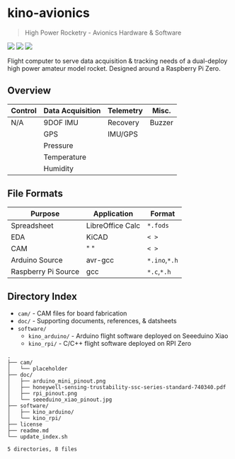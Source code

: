 # kino-avionics

> High Power Rocketry - Avionics Hardware & Software

![](https://img.shields.io/badge/EDA-KiCAD-lightgrey.svg)
![](https://img.shields.io/github/license/rdoddanavar/hpr-hardware.svg)
![](https://img.shields.io/github/repo-size/rdoddanavar/hpr-hardware.svg)

Flight computer to serve data acquisition & tracking needs of a dual-deploy high power amateur model rocket. Designed around a Raspberry Pi Zero.

## Overview

| Control            | Data Acquisition | Telemetry | Misc.  |
|--------------------|------------------|-----------|--------|
| N/A                | 9DOF IMU         | Recovery  | Buzzer |
|                    | GPS              | IMU/GPS   |        |
|                    | Pressure         |           |        |
|                    | Temperature      |           |        |
|                    | Humidity         |           |        |

## File Formats

| Purpose             | Application      | Format        |
|---------------------|------------------|---------------|
| Spreadsheet         | LibreOffice Calc | `*.fods`      |
| EDA                 | KiCAD            | `< >`         |
| CAM                 | " "              | `< >`         |
| Arduino Source      | avr-gcc          | `*.ino`,`*.h` |
| Raspberry Pi Source | gcc              | `*.c`,`*.h`   |


## Directory Index

 - `cam/` - CAM files for board fabrication  
 - `doc/` - Supporting documents, references, & datsheets 
 - `software/`
   - `kino_arduino/` - Arduino flight software deployed on Seeeduino Xiao
   - `kino_rpi/` - C/C++ flight software deployed on RPI Zero

```
.
├── cam/
│   └── placeholder
├── doc/
│   ├── arduino_mini_pinout.png
│   ├── honeywell-sensing-trustability-ssc-series-standard-740340.pdf
│   ├── rpi_pinout.png
│   └── seeeduino_xiao_pinout.jpg
├── software/
│   ├── kino_arduino/
│   └── kino_rpi/
├── license
├── readme.md
└── update_index.sh

5 directories, 8 files
```
